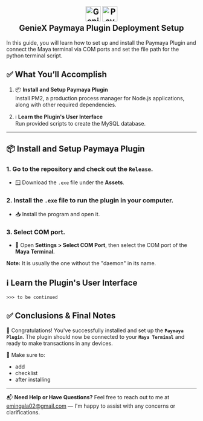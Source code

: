 
<h2 align="center">
  <img src="https://api.geniex.tech/assets/images/gnx_logo.png" alt="GenieX Logo" height="40"/>
  <img src="https://api.geniex.tech/assets/images/paymaya-logo.png" alt="Paymaya Logo" height="40"/>
  <br>
  <b>GenieX Paymaya Plugin Deployment Setup</b>
</h2>

In this guide, you will learn how to set up and install the Paymaya Plugin and connect the Maya terminal via COM ports and set the file path for the python terminal script.

## ✅ What You’ll Accomplish

1. 📦 **Install and Setup Paymaya Plugin**  
   Install PM2, a production process manager for Node.js applications, along with other required dependencies.

2. ℹ️ **Learn the Plugin's User Interface**  
   Run provided scripts to create the MySQL database.

---


## 📦 Install and Setup Paymaya Plugin

### 1. Go to the repository and check out the `Release`.

- 🪟 Download the `.exe` file under the **Assets**.


### 2. Install the `.exe` file to run the plugin in your computer.

-  📥 Install the program and open it.

### 3. Select COM port.

-  🔌 Open **Settings > Select COM Port**, then select the COM port of the **Maya Terminal**.

**Note:** It is usually the one without the "daemon" in its name.

## ℹ️ Learn the Plugin's User Interface

```
>>> to be continued
```

## ✅ Conclusions & Final Notes
🎉 Congratulations! You've successfully installed and set up the **`Paymaya Plugin`**. The plugin should now be connected to your **`Maya Terminal`** and ready to make transactions in any devices.

📌 Make sure to:
- add
- checklist
- after installing



---

📬 **Need Help or Have Questions?**
Feel free to reach out to me at emingala02@gmail.com &mdash; I'm happy to assist with any concerns or clarifications.

